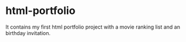 # html-portfolio
It contains my first html portfolio project with a movie ranking list and an birthday invitation.

